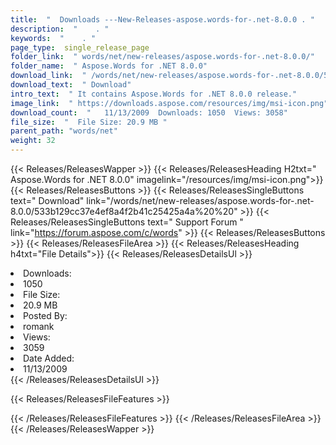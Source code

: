 ```yaml
---
title:  "  Downloads ---New-Releases-aspose.words-for-.net-8.0.0 . " 
description:  "    . " 
keywords:  "    . " 
page_type:  single_release_page
folder_link:  " words/net/new-releases/aspose.words-for-.net-8.0.0/"
folder_name:  " Aspose.Words for .NET 8.0.0"
download_link:  " /words/net/new-releases/aspose.words-for-.net-8.0.0/533b129cc37e4ef8a4f2b41c25425a4a"
download_text:  " Download"
intro_text:  " It contains Aspose.Words for .NET 8.0.0 release."
image_link:  " https://downloads.aspose.com/resources/img/msi-icon.png"
download_count:  "   11/13/2009  Downloads: 1050  Views: 3058"
file_size:  "  File Size: 20.9 MB "
parent_path: "words/net"
weight: 32 
---
```


{{< Releases/ReleasesWapper >}}
  {{< Releases/ReleasesHeading H2txt=" Aspose.Words for .NET 8.0.0" imagelink="/resources/img/msi-icon.png">}}
  {{< Releases/ReleasesButtons >}}
    {{< Releases/ReleasesSingleButtons text=" Download" link="/words/net/new-releases/aspose.words-for-.net-8.0.0/533b129cc37e4ef8a4f2b41c25425a4a%20%20" >}}
    {{< Releases/ReleasesSingleButtons text=" Support Forum " link="https://forum.aspose.com/c/words" >}}
  {{< Releases/ReleasesButtons >}}
  {{< Releases/ReleasesFileArea >}}
    {{< Releases/ReleasesHeading h4txt="File Details">}}
    {{< Releases/ReleasesDetailsUl >}}
             <li>Downloads:</li><li>1050</li><li>File Size:</li><li>20.9 MB</li><li>Posted By:</li><li>romank</li><li>Views:</li><li>3059</li><li>Date Added:</li><li>11/13/2009</li>
    {{< /Releases/ReleasesDetailsUl >}}

  {{< Releases/ReleasesFileFeatures >}}
      
  {{< /Releases/ReleasesFileFeatures >}}
 {{< /Releases/ReleasesFileArea >}}
{{< /Releases/ReleasesWapper >}}


